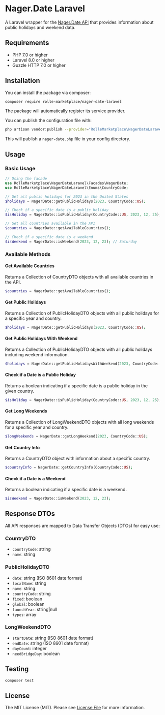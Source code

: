 # Nager.Date Laravel

A Laravel wrapper for the [Nager.Date API](https://date.nager.at/swagger/index.html) that provides information about public holidays and weekend data.

## Requirements

- PHP 7.0 or higher
- Laravel 8.0 or higher
- Guzzle HTTP 7.0 or higher

## Installation

You can install the package via composer:

```bash
composer require rolle-marketplace/nager-date-laravel
```

The package will automatically register its service provider.

You can publish the configuration file with:

```bash
php artisan vendor:publish --provider="RolleMarketplace\NagerDateLaravel\NagerDateServiceProvider" --tag="config"
```

This will publish a `nager-date.php` file in your config directory.

## Usage

### Basic Usage

```php
// Using the facade
use RolleMarketplace\NagerDateLaravel\Facades\NagerDate;
use RolleMarketplace\NagerDateLaravel\Enums\CountryCode;

// Get all public holidays for 2023 in the United States
$holidays = NagerDate::getPublicHolidays(2023, CountryCode::US);

// Check if a specific date is a public holiday
$isHoliday = NagerDate::isPublicHoliday(CountryCode::US, 2023, 12, 25); // Christmas day

// Get all countries available in the API
$countries = NagerDate::getAvailableCountries();

// Check if a specific date is a weekend
$isWeekend = NagerDate::isWeekend(2023, 12, 23); // Saturday
```

### Available Methods

#### Get Available Countries

Returns a Collection of CountryDTO objects with all available countries in the API.

```php
$countries = NagerDate::getAvailableCountries();
```

#### Get Public Holidays

Returns a Collection of PublicHolidayDTO objects with all public holidays for a specific year and country.

```php
$holidays = NagerDate::getPublicHolidays(2023, CountryCode::US);
```

#### Get Public Holidays With Weekend

Returns a Collection of PublicHolidayDTO objects with all public holidays including weekend information.

```php
$holidays = NagerDate::getPublicHolidaysWithWeekend(2023, CountryCode::US);
```

#### Check if a Date is a Public Holiday

Returns a boolean indicating if a specific date is a public holiday in the given country.

```php
$isHoliday = NagerDate::isPublicHoliday(CountryCode::US, 2023, 12, 25);
```

#### Get Long Weekends

Returns a Collection of LongWeekendDTO objects with all long weekends for a specific year and country.

```php
$longWeekends = NagerDate::getLongWeekend(2023, CountryCode::US);
```

#### Get Country Info

Returns a CountryDTO object with information about a specific country.

```php
$countryInfo = NagerDate::getCountryInfo(CountryCode::US);
```

#### Check if a Date is a Weekend

Returns a boolean indicating if a specific date is a weekend.

```php
$isWeekend = NagerDate::isWeekend(2023, 12, 23);
```

## Response DTOs

All API responses are mapped to Data Transfer Objects (DTOs) for easy use:

### CountryDTO

- `countryCode`: string
- `name`: string

### PublicHolidayDTO

- `date`: string (ISO 8601 date format)
- `localName`: string
- `name`: string
- `countryCode`: string
- `fixed`: boolean
- `global`: boolean
- `launchYear`: string|null
- `types`: array

### LongWeekendDTO

- `startDate`: string (ISO 8601 date format)
- `endDate`: string (ISO 8601 date format)
- `dayCount`: integer
- `needBridgeDay`: boolean

## Testing

```bash
composer test
```

## License

The MIT License (MIT). Please see [License File](LICENSE.md) for more information.